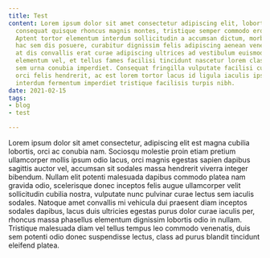 ```yaml
---
title: Test
content: Lorem ipsum dolor sit amet consectetur adipiscing elit, lobortis accumsan
  consequat quisque rhoncus magnis montes, tristique semper commodo eros mus sociis.
  Aptent tortor elementum interdum sollicitudin a accumsan dictum, morbi integer etiam
  hac sem dis posuere, curabitur dignissim felis adipiscing aenean venenatis. Ante
  at dis convallis erat curae adipiscing ultrices ad vestibulum euismod lacinia dictumst
  elementum vel, et tellus fames facilisi tincidunt nascetur lorem class vehicula
  sem urna conubia imperdiet. Consequat fringilla vulputate facilisi cum erat cras
  orci felis hendrerit, ac est lorem tortor lacus id ligula iaculis ipsum, viverra
  interdum fermentum imperdiet tristique facilisis turpis nibh.
date: 2021-02-15
tags:
- blog
- test

---
```

Lorem ipsum dolor sit amet consectetur, adipiscing elit est magna cubilia lobortis, orci ac conubia nam. Sociosqu molestie proin etiam pretium ullamcorper mollis ipsum odio lacus, orci magnis egestas sapien dapibus sagittis auctor vel, accumsan sit sodales massa hendrerit viverra integer bibendum. Nullam elit potenti malesuada dapibus commodo platea nam gravida odio, scelerisque donec inceptos felis augue ullamcorper velit sollicitudin cubilia nostra, vulputate nunc pulvinar curae lectus sem iaculis sodales. Natoque amet convallis mi vehicula dui praesent diam inceptos sodales dapibus, lacus duis ultricies egestas purus dolor curae iaculis per, rhoncus massa phasellus elementum dignissim lobortis odio in nullam. Tristique malesuada diam vel tellus tempus leo commodo venenatis, duis sem potenti odio donec suspendisse lectus, class ad purus blandit tincidunt eleifend platea.